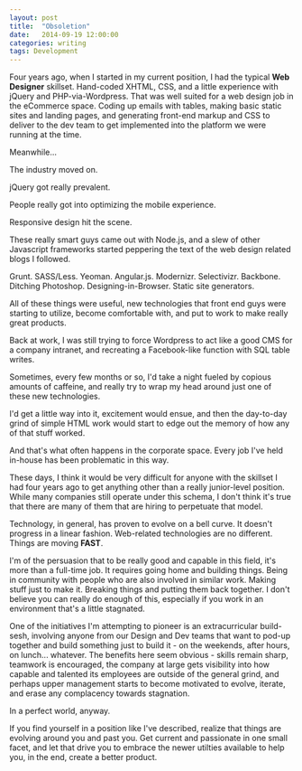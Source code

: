 ```yaml
---
layout: post
title:  "Obsoletion"
date:   2014-09-19 12:00:00
categories: writing
tags: Development
---
```

Four years ago, when I started in my current position, I had the typical **Web Designer** skillset. Hand-coded XHTML, CSS, and a little experience with jQuery and PHP-via-Wordpress. That was well suited for a web design job in the eCommerce space. Coding up emails with tables, making basic static sites and landing pages, and generating front-end markup and CSS to deliver to the dev team to get implemented into the platform we were running at the time.

<!--break-->

Meanwhile...

The industry moved on.

jQuery got really prevalent.

People really got into optimizing the mobile experience.

Responsive design hit the scene.

These really smart guys came out with Node.js, and a slew of other Javascript frameworks started peppering the text of the web design related blogs I followed.

Grunt. SASS/Less. Yeoman. Angular.js. Modernizr. Selectivizr. Backbone. Ditching Photoshop. Designing-in-Browser. Static site generators.

All of these things were useful, new technologies that front end guys were starting to utilize, become comfortable with, and put to work to make really great products.

Back at work, I was still trying to force Wordpress to act like a good CMS for a company intranet, and recreating a Facebook-like function with SQL table writes.

Sometimes, every few months or so, I'd take a night fueled by copious amounts of caffeine, and really try to wrap my head around just one of these new technologies.

I'd get a little way into it, excitement would ensue, and then the day-to-day grind of simple HTML work would start to edge out the memory of how any of that stuff worked.

And that's what often happens in the corporate space. Every job I've held in-house has been problematic in this way.

These days, I think it would be very difficult for anyone with the skillset I had four years ago to get anything other than a really junior-level position. While many companies still operate under this schema, I don't think it's true that there are many of them that are hiring to perpetuate that model.

Technology, in general, has proven to evolve on a bell curve. It doesn't progress in a linear fashion. Web-related technologies are no different. Things are moving **FAST**.

I'm of the persuasion that to be really good and capable in this field, it's more than a full-time job. It requires going home and building things. Being in community with people who are also involved in similar work. Making stuff just to make it. Breaking things and putting them back together. I don't believe you can really do enough of this, especially if you work in an environment that's a little stagnated.

One of the initiatives I'm attempting to pioneer is an extracurricular build-sesh, involving anyone from our Design and Dev teams that want to pod-up together and build something just to build it - on the weekends, after hours, on lunch... whatever. The benefits here seem obvious - skills remain sharp, teamwork is encouraged, the company at large gets visibility into how capable and talented its employees are outside of the general grind, and perhaps upper management starts to become motivated to evolve, iterate, and erase any complacency towards stagnation.

In a perfect world, anyway.

If you find yourself in a position like I've described, realize that things are evolving around you and past you. Get current and passionate in one small facet, and let that drive you to embrace the newer utilties available to help you, in the end, create a better product.